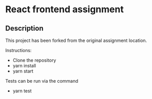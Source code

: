 # React frontend assignment

## Description

This project has been forked from the original assignment location.

Instructions:

- Clone the repository
- yarn install
- yarn start

Tests can be run via the command

- yarn test

